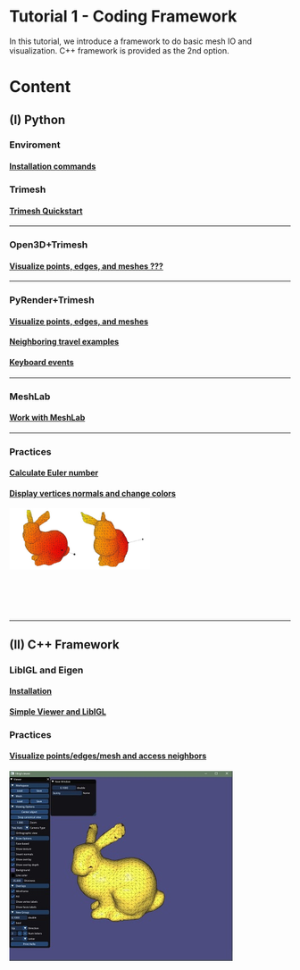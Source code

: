 # Tutorial 1 - Coding Framework
In this tutorial, we introduce a framework to do basic mesh IO and visualization.
C++ framework is provided as the 2nd option.


# Content

## (I) Python

### Enviroment
#### [Installation commands](python/1_install)  

### Trimesh 
#### [Trimesh Quickstart](python/2_trimesh)  

---
### Open3D+Trimesh
#### [Visualize points, edges, and meshes ???]()  

---
### PyRender+Trimesh 
#### [Visualize points, edges, and meshes](python/2_visualize/2_visualization.ipynb)
#### [Neighboring travel examples](python/4_travel/4_travel.ipynb)  
#### [Keyboard events](python/5_keyboard/5_keyboard.ipynb)    
    
---
### MeshLab 
#### [Work with MeshLab](python/3_meshlab/3_meshlab.ipynb)  
---
### Practices
#### [Calculate Euler number](python/6_practices/euler_number.ipynb)
#### [Display vertices normals and change colors](python/6_practices/vis_nv.ipynb)  
<img src="python/imgs/pdist1.JPG" width="50%" align="left" />
</br></br></br></br></br></br></br></br></br></br></br>


---  
## (II) C++ Framework

### LibIGL and Eigen
#### [Installation](cpp/1_install )
#### [Simple Viewer and LibIGL](cpp/2_libigl )

### Practices 
#### [Visualize points/edges/mesh and access neighbors](cpp/3_travel)
![]( cpp/imgs/bunny_libigl.jpg )
</br></br>



